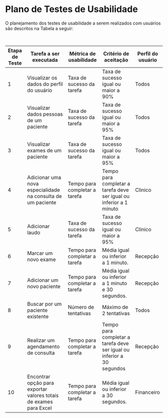 # Plano de Testes de Usabilidade

O planejamento dos testes de usabilidade a serem realizados com usuários são descritos na Tabela a seguir:

<br>

|Etapa de Teste| Tarefa a ser executada |Métrica de usabilidade | Critério de aceitação | Perfil do usuário |
|--------------------|------------------------------------|----------------------------------------| --------------- | ----------------------|
|1| Visualizar os dados do perfil do usuário | Taxa de sucesso da tarefa|Taxa de sucesso igual ou maior a 90% |Todos|
|2| Visualizar dados pessoas de um paciente | Taxa de sucesso da tarefa|Taxa de sucesso igual ou maior a 95% |Todos |
|3|Visualizar exames de um paciente |Taxa de sucesso da tarefa|Taxa de sucesso igual ou maior a 95% |Todos |
|4|Adicionar uma nova especialidade na consulta de um paciente|Tempo para completar a tarefa|Tempo para completar a tarefa deve ser igual ou inferior a 1 minuto |Clinico |
|5|Adicionar laudo |Taxa de sucesso da tarefa |Taxa de sucesso igual ou maior a 95% |Clinico|
|6|Marcar um novo exame|Tempo para completar a tarefa|Média igual ou inferior a 1 minuto. |Recepção|
|7 |Adicionar um novo paciente|Tempo para completar a tarefa |Média igual ou inferior a 1 minuto e 30 segundos. |Recepção |
|8|Buscar por um paciente existente |Número de tentativas|Máximo de 2 tentativas |Todos |
|9|Realizar um agendamento de consulta |Tempo para completar a tarefa |Tempo para completar a tarefa deve ser igual ou inferior a 30 segundos |Recepção |
|10|Encontrar opção para exportar valores totais de exames para Excel |Tempo para completar a tarefa |Média igual ou inferior a 30 segundos. |Financeiro |

